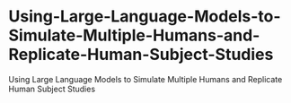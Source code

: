 # Using-Large-Language-Models-to-Simulate-Multiple-Humans-and-Replicate-Human-Subject-Studies
Using Large Language Models to Simulate Multiple Humans and Replicate Human Subject Studies
